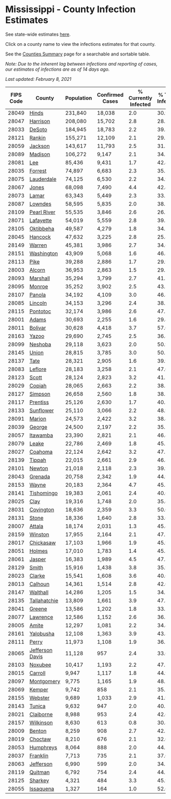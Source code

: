 # Mississippi - County Infection Estimates

See state-wide estimates [here](/infections/us-ms).

Click on a county name to view the infections estimates for that county.

See the [Counties Summary](/infections/summary-counties) page for a searchable and sortable table.

*Note: Due to the inherent lag between infections and reporting of cases, our estimates of infections are as of 14 days ago.*

*Last updated: February 8, 2021*

|   FIPS Code |                             County |   Population |   Confirmed Cases |   % Currently Infected |   % Total Infected |
|-------------|------------------------------------|--------------|-------------------|------------------------|--------------------|
|       28049 |                     [Hinds](hinds) |      231,840 |            18,038 |                    2.0 |               30.9 |
|       28047 |               [Harrison](harrison) |      208,080 |            15,702 |                    2.8 |               28.7 |
|       28033 |                   [DeSoto](desoto) |      184,945 |            18,783 |                    2.2 |               39.3 |
|       28121 |                   [Rankin](rankin) |      155,271 |            12,109 |                    2.1 |               29.7 |
|       28059 |                 [Jackson](jackson) |      143,617 |            11,793 |                    2.5 |               31.7 |
|       28089 |                 [Madison](madison) |      106,272 |             9,147 |                    2.1 |               34.2 |
|       28081 |                         [Lee](lee) |       85,436 |             9,431 |                    1.7 |               42.4 |
|       28035 |                 [Forrest](forrest) |       74,897 |             6,683 |                    2.3 |               35.2 |
|       28075 |           [Lauderdale](lauderdale) |       74,125 |             6,530 |                    2.2 |               34.9 |
|       28067 |                     [Jones](jones) |       68,098 |             7,490 |                    4.4 |               42.4 |
|       28073 |                     [Lamar](lamar) |       63,343 |             5,449 |                    2.3 |               33.2 |
|       28087 |                 [Lowndes](lowndes) |       58,595 |             5,835 |                    2.0 |               38.1 |
|       28109 |         [Pearl River](pearl-river) |       55,535 |             3,846 |                    2.6 |               26.7 |
|       28071 |             [Lafayette](lafayette) |       54,019 |             5,559 |                    2.8 |               39.3 |
|       28105 |             [Oktibbeha](oktibbeha) |       49,587 |             4,279 |                    1.8 |               34.2 |
|       28045 |                 [Hancock](hancock) |       47,632 |             3,225 |                    2.8 |               25.8 |
|       28149 |                   [Warren](warren) |       45,381 |             3,986 |                    2.7 |               34.6 |
|       28151 |           [Washington](washington) |       43,909 |             5,068 |                    1.6 |               46.8 |
|       28113 |                       [Pike](pike) |       39,288 |             2,886 |                    1.7 |               29.9 |
|       28003 |                   [Alcorn](alcorn) |       36,953 |             2,863 |                    1.5 |               29.5 |
|       28093 |               [Marshall](marshall) |       35,294 |             3,799 |                    2.7 |               41.5 |
|       28095 |                   [Monroe](monroe) |       35,252 |             3,902 |                    2.5 |               43.5 |
|       28107 |                   [Panola](panola) |       34,192 |             4,109 |                    3.0 |               46.8 |
|       28085 |                 [Lincoln](lincoln) |       34,153 |             3,296 |                    2.4 |               38.2 |
|       28115 |               [Pontotoc](pontotoc) |       32,174 |             3,986 |                    2.6 |               47.5 |
|       28001 |                     [Adams](adams) |       30,693 |             2,255 |                    1.6 |               29.4 |
|       28011 |                 [Bolivar](bolivar) |       30,628 |             4,418 |                    3.7 |               57.0 |
|       28163 |                     [Yazoo](yazoo) |       29,690 |             2,745 |                    2.5 |               36.8 |
|       28099 |                 [Neshoba](neshoba) |       29,118 |             3,623 |                    2.0 |               50.9 |
|       28145 |                     [Union](union) |       28,815 |             3,785 |                    3.0 |               50.1 |
|       28137 |                       [Tate](tate) |       28,321 |             2,905 |                    1.6 |               39.9 |
|       28083 |                 [Leflore](leflore) |       28,183 |             3,258 |                    2.1 |               47.0 |
|       28123 |                     [Scott](scott) |       28,124 |             2,823 |                    3.2 |               41.7 |
|       28029 |                   [Copiah](copiah) |       28,065 |             2,663 |                    2.2 |               38.3 |
|       28127 |                 [Simpson](simpson) |       26,658 |             2,560 |                    1.8 |               38.3 |
|       28117 |               [Prentiss](prentiss) |       25,126 |             2,630 |                    1.7 |               40.3 |
|       28133 |             [Sunflower](sunflower) |       25,110 |             3,066 |                    2.2 |               48.9 |
|       28091 |                   [Marion](marion) |       24,573 |             2,422 |                    3.2 |               38.4 |
|       28039 |                   [George](george) |       24,500 |             2,197 |                    2.2 |               35.1 |
|       28057 |               [Itawamba](itawamba) |       23,390 |             2,821 |                    2.1 |               46.4 |
|       28079 |                     [Leake](leake) |       22,786 |             2,469 |                    1.8 |               45.2 |
|       28027 |                 [Coahoma](coahoma) |       22,124 |             2,642 |                    3.2 |               47.2 |
|       28139 |                   [Tippah](tippah) |       22,015 |             2,661 |                    2.9 |               46.8 |
|       28101 |                   [Newton](newton) |       21,018 |             2,118 |                    2.3 |               39.9 |
|       28043 |                 [Grenada](grenada) |       20,758 |             2,342 |                    1.9 |               44.9 |
|       28153 |                     [Wayne](wayne) |       20,183 |             2,364 |                    4.7 |               45.3 |
|       28141 |           [Tishomingo](tishomingo) |       19,383 |             2,061 |                    2.4 |               40.6 |
|       28025 |                       [Clay](clay) |       19,316 |             1,748 |                    2.0 |               35.4 |
|       28031 |             [Covington](covington) |       18,636 |             2,359 |                    3.3 |               50.0 |
|       28131 |                     [Stone](stone) |       18,336 |             1,640 |                    2.8 |               33.6 |
|       28007 |                   [Attala](attala) |       18,174 |             2,031 |                    1.3 |               45.4 |
|       28159 |                 [Winston](winston) |       17,955 |             2,164 |                    2.1 |               47.7 |
|       28017 |             [Chickasaw](chickasaw) |       17,103 |             1,966 |                    1.9 |               45.9 |
|       28051 |                   [Holmes](holmes) |       17,010 |             1,783 |                    1.4 |               45.3 |
|       28061 |                   [Jasper](jasper) |       16,383 |             1,989 |                    4.5 |               47.3 |
|       28129 |                     [Smith](smith) |       15,916 |             1,438 |                    3.8 |               35.9 |
|       28023 |                   [Clarke](clarke) |       15,541 |             1,608 |                    3.6 |               40.6 |
|       28013 |                 [Calhoun](calhoun) |       14,361 |             1,514 |                    2.8 |               42.0 |
|       28147 |               [Walthall](walthall) |       14,286 |             1,205 |                    1.5 |               34.5 |
|       28135 |       [Tallahatchie](tallahatchie) |       13,809 |             1,661 |                    3.9 |               47.3 |
|       28041 |                   [Greene](greene) |       13,586 |             1,202 |                    1.8 |               33.5 |
|       28077 |               [Lawrence](lawrence) |       12,586 |             1,152 |                    2.6 |               36.3 |
|       28005 |                     [Amite](amite) |       12,297 |             1,081 |                    2.2 |               34.4 |
|       28161 |             [Yalobusha](yalobusha) |       12,108 |             1,363 |                    3.9 |               43.8 |
|       28111 |                     [Perry](perry) |       11,973 |             1,108 |                    1.9 |               36.2 |
|       28065 | [Jefferson Davis](jefferson-davis) |       11,128 |               957 |                    2.4 |               33.6 |
|       28103 |                 [Noxubee](noxubee) |       10,417 |             1,193 |                    2.2 |               47.2 |
|       28015 |                 [Carroll](carroll) |        9,947 |             1,117 |                    1.8 |               44.9 |
|       28097 |           [Montgomery](montgomery) |        9,775 |             1,165 |                    1.9 |               48.1 |
|       28069 |                   [Kemper](kemper) |        9,742 |               858 |                    2.1 |               35.1 |
|       28155 |                 [Webster](webster) |        9,689 |             1,033 |                    2.9 |               41.9 |
|       28143 |                   [Tunica](tunica) |        9,632 |               947 |                    2.0 |               40.5 |
|       28021 |             [Claiborne](claiborne) |        8,988 |               953 |                    2.4 |               42.6 |
|       28157 |             [Wilkinson](wilkinson) |        8,630 |               613 |                    0.8 |               30.8 |
|       28009 |                   [Benton](benton) |        8,259 |               908 |                    2.7 |               42.7 |
|       28019 |                 [Choctaw](choctaw) |        8,210 |               676 |                    2.1 |               32.0 |
|       28053 |             [Humphreys](humphreys) |        8,064 |               888 |                    2.0 |               44.5 |
|       28037 |               [Franklin](franklin) |        7,713 |               735 |                    2.1 |               37.0 |
|       28063 |             [Jefferson](jefferson) |        6,990 |               599 |                    2.0 |               34.2 |
|       28119 |                 [Quitman](quitman) |        6,792 |               754 |                    2.4 |               44.5 |
|       28125 |                 [Sharkey](sharkey) |        4,321 |               484 |                    3.3 |               45.9 |
|       28055 |             [Issaquena](issaquena) |        1,327 |               164 |                    1.0 |               52.6 |
